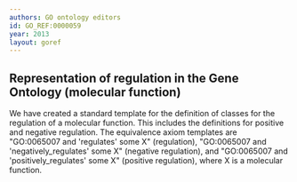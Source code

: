 ```yaml
--- 
authors: GO ontology editors
id: GO_REF:0000059
year: 2013
layout: goref
---
```


## Representation of regulation in the Gene Ontology (molecular function) 

We have created a standard template for the definition of classes for the regulation of a molecular function. This includes the definitions for positive and negative regulation. The equivalence axiom templates are "GO:0065007 and 'regulates' some X" (regulation), "GO:0065007 and 'negatively_regulates' some X" (negative regulation), and "GO:0065007 and 'positively_regulates' some X" (positive regulation), where X is a molecular function.
